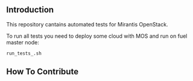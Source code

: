 Introduction
------------
This repository cantains automated tests for Mirantis OpenStack.

To run all tests you need to deploy some cloud with MOS and run on fuel master node:

    run_tests_.sh


How To Contribute
-----------------
